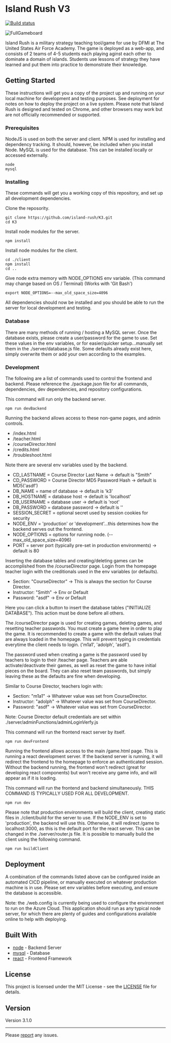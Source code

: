 # Island Rush V3

[![Build status](https://dev.azure.com/spenceradolph/IslandRushK3/_apis/build/status/IslandRushK3-CI)](https://dev.azure.com/spenceradolph/IslandRushK3/_build/latest?definitionId=7)

![FullGameboard](https://github.com/island-rush/Images/blob/master/K3/fullGameboard.PNG)

Island Rush is a military strategy teaching tool/game for use by DFMI at The United States Air Force Academy. The game is deployed as a web-app, and consists of 2 teams of 4-5 students each playing aginst each other to dominate a domain of islands. Students use lessons of strategy they have learned and put them into practice to demonstrate their knowledge.

## Getting Started

These instructions will get you a copy of the project up and running on your local machine for development and testing purposes. See deployment for notes on how to deploy the project on a live system. Please note that Island Rush is designed and tested on Chrome, and other browsers may work but are not officially recommended or supported.

### Prerequisites

NodeJS is used on both the server and client. NPM is used for installing and dependency tracking. It should, however, be included when you install Node. MySQL is used for the database. This can be installed locally or accessed externally.

```
node
mysql
```

### Installing

These commands will get you a working copy of this repository, and set up all development dependencies.

Clone the reposority.
```
git clone https://github.com/island-rush/K3.git
cd K3
```

Install node modules for the server.
```
npm install
```

Install node modules for the client.
```
cd ./client
npm install
cd ..
```

Give node extra memory with NODE_OPTIONS env variable. (This command may change based on OS / Terminal) (Works with 'Git Bash')
```
export NODE_OPTIONS=--max_old_space_size=4096
```

All dependencies should now be installed and you should be able to run the server for local development and testing.

### Database

There are many methods of running / hosting a MySQL server. Once the database exists, please create a user/password for the game to use. Set these values in the env variables, or for easier/quicker setup...manually set them in the ./server/database.js file. Some defaults already exist here, simply overwrite them or add your own according to the examples.

### Development

The following are a list of commands used to control the frontend and backend. Please reference the ./package.json file for all commands, dependencies, dev dependencies, and repository configurations.

This command will run only the backend server.
```
npm run devBackend
```

Running the backend allows access to these non-game pages, and admin controls.

- /index.html
- /teacher.html
- /courseDirector.html
- /credits.html
- /troubleshoot.html

Note there are several env variables used by the backend.

- CD_LASTNAME = Course Director Last Name -> default is "Smith"
- CD_PASSWORD = Course Director MD5 Password Hash -> default is MD5('asdf')
- DB_NAME = name of database -> default is 'k3'
- DB_HOSTNAME = database host -> default is 'localhost'
- DB_USERNAME = database user -> default is 'root'
- DB_PASSWORD = database password -> default is ''
- SESSION_SECRET = optional secret used by session cookies for security
- NODE_ENV = 'production' or 'development'...this determines how the backend serves out the frontend.
- NODE_OPTIONS = options for running node. (--max_old_space_size=4096)
- PORT = server port (typically pre-set in production environments) -> default is 80

Inserting the database tables and creating/deleting games can be accomplished from the /courseDirector page. Login from the homepage teacher login with the creditionals used in the env variables (or defaults). 

- Section: "CourseDirector" -> This is always the section for Course Director.
- Instructor: "Smith" -> Env or Default
- Password: "asdf" -> Env or Default

Here you can click a button to insert the database tables ("INITIALIZE DATABASE"). This action must be done before all others. 

The /courseDirector page is used for creating games, deleting games, and resetting teacher passwords. You must create a game here in order to play the game. It is recommended to create a game with the default values that are always loaded in the homepage. This will prevent typing in credentials everytime the client needs to login. ('m1a1', 'adolph', 'asdf'). 

The password used when creating a game is the password used by teachers to login to their /teacher page. Teachers are able activate/deactivate their games, as well as reset the game to have initial pieces on the board. They can also reset team passwords, but simply leaving these as the defaults are fine when developing.

Similar to Course Director, teachers login with:

- Section: "m1a1" -> Whatever value was set from CourseDirector.
- Instructor: "adolph" -> Whatever value was set from CourseDirector.
- Password: "asdf" -> Whatever value was set from CourseDirector.

Note: Course Director default credentials are set within ./server/adminFunctions/adminLoginVerfy.js

This command will run the frontend react server by itself.
```
npm run devFrontend
```

Running the frontend allows access to the main /game.html page. This is running a react development server. If the backend server is running, it will redirect the frontend to the homepage to enforce an authenticated session. Without the backend running, the frontend won't redirect (great for developing react components) but won't receive any game info, and will appear as if it is loading.

This command will run the frontend and backend simultaneously. 
THIS COMMAND IS TYPICALLY USED FOR ALL DEVELOPMENT.
```
npm run dev
```

Please note that production environments will build the client, creating static files in ./client/build for the server to use. If the NODE_ENV is set to 'production', the backend will use this. Otherwise, it will redirect /game to localhost:3000, as this is the default port for the react server. This can be changed in the ./server/router.js file. It is possible to manually build the client using the following command.
```
npm run buildClient
```

## Deployment

A combination of the commands listed above can be configured inside an automated CICD pipeline, or manually executed on whatever production machine is in use. Please set env variables before executing, and ensure the database is accessible.

Note: the ./web.config is currently being used to configure the environment to run on the Azure Cloud. This application should run as any typical node server, for which there are plenty of guides and configurations available online to help with deploying.

## Built With

- [node](https://nodejs.org/en/docs/) - Backend Server
- [mysql](https://dev.mysql.com/doc/) - Database
- [react](https://reactjs.org/docs/getting-started.html) - Frontend Framework

## License

This project is licensed under the MIT License - see the [LICENSE](LICENSE) file for details.

## Version

Version 3.1.0

---

Please [report](https://gitreports.com/issue/island-rush/K3) any issues.
